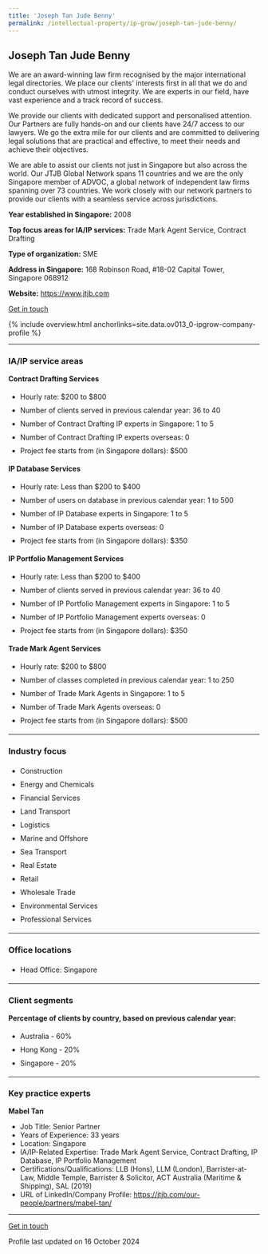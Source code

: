 ```yaml
---
title: 'Joseph Tan Jude Benny'
permalink: /intellectual-property/ip-grow/joseph-tan-jude-benny/
---
```


## Joseph Tan Jude Benny

We are an award-winning law firm recognised by the major international legal directories. We place our clients' interests first in all that we do and conduct ourselves with utmost integrity. We are experts in our field, have vast experience and a track record of success.

We provide our clients with dedicated support and personalised attention. Our Partners are fully hands-on and our clients have 24/7 access to our lawyers. We go the extra mile for our clients and are committed to delivering legal solutions that are practical and effective, to meet their needs and achieve their objectives.

We are able to assist our clients not just in Singapore but also across the world. Our JTJB Global Network spans 11 countries and we are the only Singapore member of ADVOC, a global network of independent law firms spanning over 73 countries. We work closely with our network partners to provide our clients with a seamless service across jurisdictions.

<b>Year established in Singapore:</b> 2008

<b>Top focus areas for IA/IP services:</b> Trade Mark Agent Service, Contract Drafting


<b>Type of organization:</b> SME

<b>Address in Singapore:</b> 168 Robinson Road, #18-02 Capital Tower, Singapore 068912

<b>Website:</b> <a href='https://www.jtjb.com'>https://www.jtjb.com</a>

<a class='btn' href='https://form.gov.sg/670748b61b2ec7e0b48859fa' target='_blank' rel='noopener'>Get in touch</a>

{% include overview.html anchorlinks=site.data.ov013_0-ipgrow-company-profile %}

---
<a name='ip-related-service-areas'></a>
### IA/IP service areas

**Contract Drafting Services**

<ul>
<li style='line-height: 27px; margin: 0px 0px !important'>Hourly rate:  $200 to $800</li>
<li style='line-height: 27px; margin: 0px 0px !important'>Number of clients served in previous calendar year: 36 to 40</li>
<li style='line-height: 27px; margin: 0px 0px !important'>Number of Contract Drafting IP experts in Singapore: 1 to 5</li>
<li style='line-height: 27px; margin: 0px 0px !important'>Number of Contract Drafting IP experts overseas: 0</li>
<li style='line-height: 27px; margin: 0px 0px !important'>Project fee starts from (in Singapore dollars): $500</li>
</ul>

**IP Database Services**

<ul>
<li style='line-height: 27px; margin: 0px 0px !important'>Hourly rate:  Less than $200 to $400</li>
<li style='line-height: 27px; margin: 0px 0px !important'>Number of users on database in previous calendar year: 1 to 500</li>
<li style='line-height: 27px; margin: 0px 0px !important'>Number of IP Database experts in Singapore: 1 to 5</li>
<li style='line-height: 27px; margin: 0px 0px !important'>Number of IP Database experts overseas: 0</li>
<li style='line-height: 27px; margin: 0px 0px !important'>Project fee starts from (in Singapore dollars):  $350</li>
</ul>

**IP Portfolio Management Services**

<ul>
<li style='line-height: 27px; margin: 0px 0px !important'>Hourly rate:  Less than $200 to $400</li>
<li style='line-height: 27px; margin: 0px 0px !important'>Number of clients served in previous calendar year: 36 to 40</li>
<li style='line-height: 27px; margin: 0px 0px !important'>Number of IP Portfolio Management experts in Singapore: 1 to 5</li>
<li style='line-height: 27px; margin: 0px 0px !important'>Number of IP Portfolio Management experts overseas: 0</li>
<li style='line-height: 27px; margin: 0px 0px !important'>Project fee starts from (in Singapore dollars):  $350</li>
</ul>

**Trade Mark Agent Services**

<ul>
<li style='line-height: 27px; margin: 0px 0px !important'>Hourly rate:  $200 to $800</li>
<li style='line-height: 27px; margin: 0px 0px !important'>Number of classes completed in previous calendar year: 1 to 250</li>
<li style='line-height: 27px; margin: 0px 0px !important'>Number of Trade Mark Agents in Singapore: 1 to 5</li>
<li style='line-height: 27px; margin: 0px 0px !important'>Number of Trade Mark Agents overseas: 0</li>
<li style='line-height: 27px; margin: 0px 0px !important'>Project fee starts from (in Singapore dollars):  $500</li>
</ul>

---
<a name='industry-focus'></a>
### Industry focus

<ul><li style='line-height: 27px; margin: 0px 0px !important'> Construction</li><li style='line-height: 27px; margin: 0px 0px !important'>Energy and Chemicals</li><li style='line-height: 27px; margin: 0px 0px !important'>Financial Services</li><li style='line-height: 27px; margin: 0px 0px !important'>Land Transport</li><li style='line-height: 27px; margin: 0px 0px !important'>Logistics</li><li style='line-height: 27px; margin: 0px 0px !important'>Marine and Offshore</li><li style='line-height: 27px; margin: 0px 0px !important'>Sea Transport</li><li style='line-height: 27px; margin: 0px 0px !important'>Real Estate</li><li style='line-height: 27px; margin: 0px 0px !important'>Retail</li><li style='line-height: 27px; margin: 0px 0px !important'>Wholesale Trade</li><li style='line-height: 27px; margin: 0px 0px !important'>Environmental Services</li><li style='line-height: 27px; margin: 0px 0px !important'>Professional Services</li></ul>

---
<a name='office-locations'></a>
### Office locations

<ul><li style='line-height: 27px; margin: 0px 0px !important'> Head Office: Singapore</li></ul>

---
<a name='client-segments'></a>
### Client segments

**Percentage of clients by country, based on previous calendar year:**

<ul><li style='line-height: 27px; margin: 0px 0px !important'> Australia - 60%</li><li style='line-height: 27px; margin: 0px 0px !important'>Hong Kong - 20%</li><li style='line-height: 27px; margin: 0px 0px !important'>Singapore - 20%</li></ul>

---
<a name='key-practice-experts'></a>
### Key practice experts

**Mabel Tan**

- Job Title: Senior Partner
- Years of Experience: 33 years
- Location: Singapore
- IA/IP-Related Expertise: Trade Mark Agent Service, Contract Drafting, IP Database, IP Portfolio Management
- Certifications/Qualifications: LLB (Hons), LLM (London), Barrister-at-Law, Middle Temple, Barrister & Solicitor, ACT Australia (Maritime & Shipping), SAL (2019)
- URL of LinkedIn/Company Profile: <a href="https://jtjb.com/our-people/partners/mabel-tan/" target="_blank" rel="noopener">https://jtjb.com/our-people/partners/mabel-tan/</a>


---
<p>
<a class='btn' href='https://form.gov.sg/670748b61b2ec7e0b48859fa' target='_blank' rel='noopener'>Get in touch</a>
</p>
Profile last updated on 16 October 2024
